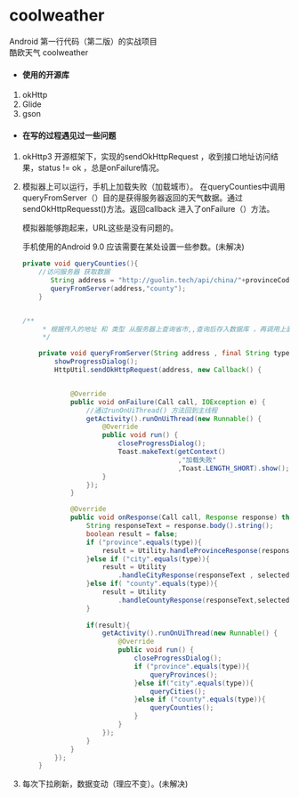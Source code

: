 # coolweather
Android 第一行代码（第二版）的实战项目
<br>
酷欧天气 coolweather
<br>

- #### 使用的开源库

1. okHttp
2. Glide
3. gson

- #### 在写的过程遇见过一些问题

1. okHttp3 开源框架下，实现的sendOkHttpRequest ，收到接口地址访问结果，status != ok ，总是onFailure情况。

2. 模拟器上可以运行，手机上加载失败（加载城市）。 在queryCounties中调用 queryFromServer（）目的是获得服务器返回的天气数据。通过sendOkHttpRequesst()方法。返回callback 进入了onFailure（）方法。

   模拟器能够跑起来，URL这些是没有问题的。

   手机使用的Android 9.0 应该需要在某处设置一些参数。(未解决)

   ```java
   private void queryCounties(){
       //访问服务器 获取数据
          String address = "http://guolin.tech/api/china/"+provinceCode + "/" + cityCode;
          queryFromServer(address,"county");
       }
   
   
   /**
        * 根据传入的地址 和 类型 从服务器上查询省市,,查询后存入数据库 ，再调用上面三个方法
        */
   
       private void queryFromServer(String address , final String type){
           showProgressDialog();
           HttpUtil.sendOkHttpRequest(address, new Callback() {
   
   
               @Override
               public void onFailure(Call call, IOException e) {
                   //通过runOnUiThread() 方法回到主线程
                   getActivity().runOnUiThread(new Runnable() {
                       @Override
                       public void run() {
                           closeProgressDialog();
                           Toast.makeText(getContext()
                                          ,"加载失败"
                                          ,Toast.LENGTH_SHORT).show();
                       }
                   });
               }
   
               @Override
               public void onResponse(Call call, Response response) throws IOException {
                   String responseText = response.body().string();
                   boolean result = false;
                   if ("province".equals(type)){
                       result = Utility.handleProvinceResponse(responseText);
                   }else if ("city".equals(type)){
                       result = Utility
                           .handleCityResponse(responseText , selectedProvince.getId());
                   }else if( "county".equals(type)){
                       result = Utility
                           .handleCountyResponse(responseText,selectedCity.getId());
                   }
                   
                   if(result){
                       getActivity().runOnUiThread(new Runnable() {
                           @Override
                           public void run() {
                               closeProgressDialog();
                               if ("province".equals(type)){
                                   queryProvinces();
                               }else if("city".equals(type)){
                                   queryCities();
                               }else if ("county".equals(type)){
                                   queryCounties();
                               }
                           }
                       });
                   }
               }
           });
       }
   
   ```

   

3. 每次下拉刷新，数据变动（理应不变）。(未解决)
